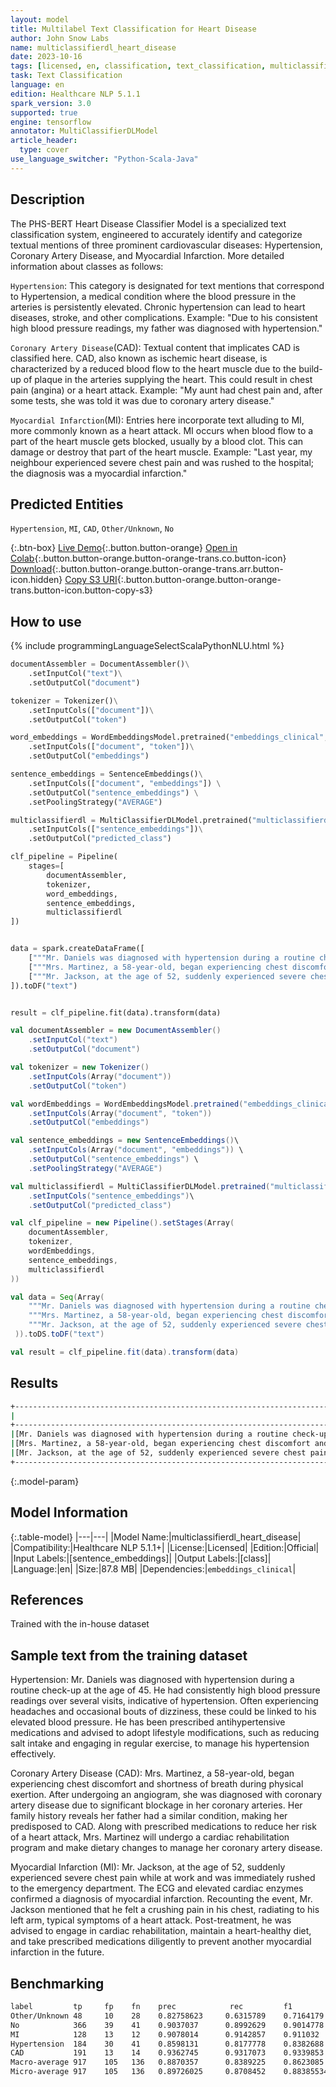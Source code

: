 ```yaml
---
layout: model
title: Multilabel Text Classification for Heart Disease
author: John Snow Labs
name: multiclassifierdl_heart_disease
date: 2023-10-16
tags: [licensed, en, classification, text_classification, multiclassifier, heart_disease, hypertension, coronary_artery_disease, myocardial_infarction, tensorflow]
task: Text Classification
language: en
edition: Healthcare NLP 5.1.1
spark_version: 3.0
supported: true
engine: tensorflow
annotator: MultiClassifierDLModel
article_header:
  type: cover
use_language_switcher: "Python-Scala-Java"
---
```


## Description

The PHS-BERT Heart Disease Classifier Model is a specialized text classification system, engineered to accurately identify and categorize textual mentions of three prominent cardiovascular diseases: Hypertension, Coronary Artery Disease, and Myocardial Infarction. More detailed information about classes as follows:

`Hypertension`: This category is designated for text mentions that correspond to Hypertension, a medical condition where the blood pressure in the arteries is persistently elevated. Chronic hypertension can lead to heart diseases, stroke, and other complications. Example: "Due to his consistent high blood pressure readings, my father was diagnosed with hypertension."

`Coronary Artery Disease`(CAD): Textual content that implicates CAD is classified here. CAD, also known as ischemic heart disease, is characterized by a reduced blood flow to the heart muscle due to the build-up of plaque in the arteries supplying the heart. This could result in chest pain (angina) or a heart attack. Example: "My aunt had chest pain and, after some tests, she was told it was due to coronary artery disease."

`Myocardial Infarction`(MI): Entries here incorporate text alluding to MI, more commonly known as a heart attack. MI occurs when blood flow to a part of the heart muscle gets blocked, usually by a blood clot. This can damage or destroy that part of the heart muscle. Example: "Last year, my neighbour experienced severe chest pain and was rushed to the hospital; the diagnosis was a myocardial infarction."

## Predicted Entities

`Hypertension`, `MI`, `CAD`, `Other/Unknown`, `No`

{:.btn-box}
[Live Demo](https://demo.johnsnowlabs.com/healthcare/CLASSIFICATION_HEART_DISEASE/){:.button.button-orange}
[Open in Colab](https://colab.research.google.com/github/JohnSnowLabs/spark-nlp-workshop/blob/master/tutorials/streamlit_notebooks/healthcare/PUBLIC_HEALTH_CLASSIFIER_DL.ipynb){:.button.button-orange.button-orange-trans.co.button-icon}
[Download](https://s3.amazonaws.com/auxdata.johnsnowlabs.com/clinical/models/multiclassifierdl_heart_disease_en_5.1.1_3.0_1697443096682.zip){:.button.button-orange.button-orange-trans.arr.button-icon.hidden}
[Copy S3 URI](s3://auxdata.johnsnowlabs.com/clinical/models/multiclassifierdl_heart_disease_en_5.1.1_3.0_1697443096682.zip){:.button.button-orange.button-orange-trans.button-icon.button-copy-s3}

## How to use



<div class="tabs-box" markdown="1">
{% include programmingLanguageSelectScalaPythonNLU.html %}
  
```python
documentAssembler = DocumentAssembler()\
    .setInputCol("text")\
    .setOutputCol("document")

tokenizer = Tokenizer()\
    .setInputCols(["document"])\
    .setOutputCol("token")

word_embeddings = WordEmbeddingsModel.pretrained("embeddings_clinical", "en", "clinical/models")\
    .setInputCols(["document", "token"])\
    .setOutputCol("embeddings")

sentence_embeddings = SentenceEmbeddings()\
    .setInputCols(["document", "embeddings"]) \
    .setOutputCol("sentence_embeddings") \
    .setPoolingStrategy("AVERAGE")

multiclassifierdl = MultiClassifierDLModel.pretrained("multiclassifierdl_heart_disease", "en", "clinical/models")\
    .setInputCols(["sentence_embeddings"])\
    .setOutputCol("predicted_class")

clf_pipeline = Pipeline(
    stages=[
        documentAssembler,
        tokenizer,
        word_embeddings,
        sentence_embeddings,
        multiclassifierdl
])


data = spark.createDataFrame([
    ["""Mr. Daniels was diagnosed with hypertension during a routine check-up at the age of 45. He had consistently high blood pressure readings over several visits, indicative of hypertension. Often experiencing headaches and occasional bouts of dizziness, these could be linked to his elevated blood pressure. He has been prescribed antihypertensive medications and advised to adopt lifestyle modifications, such as reducing salt intake and engaging in regular exercise, to manage his hypertension effectively."""],
    ["""Mrs. Martinez, a 58-year-old, began experiencing chest discomfort and shortness of breath during physical exertion. After undergoing an angiogram, she was diagnosed with coronary artery disease due to significant blockage in her coronary arteries. Her family history reveals her father had a similar condition, making her predisposed to CAD. Along with prescribed medications to reduce her risk of a heart attack, Mrs. Martinez will undergo a cardiac rehabilitation program and make dietary changes to manage her coronary artery disease."""],
    ["""Mr. Jackson, at the age of 52, suddenly experienced severe chest pain while at work and was immediately rushed to the emergency department. The ECG and elevated cardiac enzymes confirmed a diagnosis of myocardial infarction. Recounting the event, Mr. Jackson mentioned that he felt a crushing pain in his chest, radiating to his left arm, typical symptoms of a heart attack. Post-treatment, he was advised to engage in cardiac rehabilitation, maintain a heart-healthy diet, and take prescribed medications diligently to prevent another myocardial infarction in the future."""],
]).toDF("text")


result = clf_pipeline.fit(data).transform(data)
```
```scala
val documentAssembler = new DocumentAssembler()
    .setInputCol("text")
    .setOutputCol("document")

val tokenizer = new Tokenizer()
    .setInputCols(Array("document"))
    .setOutputCol("token")

val wordEmbeddings = WordEmbeddingsModel.pretrained("embeddings_clinical", "en", "clinical/models")
    .setInputCols(Array("document", "token"))
    .setOutputCol("embeddings")

val sentence_embeddings = new SentenceEmbeddings()\
    .setInputCols(Array("document", "embeddings")) \
    .setOutputCol("sentence_embeddings") \
    .setPoolingStrategy("AVERAGE")

val multiclassifierdl = MultiClassifierDLModel.pretrained("multiclassifierdl_heart_disease", "en", "clinical/models")\
    .setInputCols("sentence_embeddings")\
    .setOutputCol("predicted_class")

val clf_pipeline = new Pipeline().setStages(Array(
    documentAssembler,
    tokenizer,
    wordEmbeddings,
    sentence_embeddings,
    multiclassifierdl
))

val data = Seq(Array(
    """Mr. Daniels was diagnosed with hypertension during a routine check-up at the age of 45. He had consistently high blood pressure readings over several visits, indicative of hypertension. Often experiencing headaches and occasional bouts of dizziness, these could be linked to his elevated blood pressure. He has been prescribed antihypertensive medications and advised to adopt lifestyle modifications, such as reducing salt intake and engaging in regular exercise, to manage his hypertension effectively.""",
    """Mrs. Martinez, a 58-year-old, began experiencing chest discomfort and shortness of breath during physical exertion. After undergoing an angiogram, she was diagnosed with coronary artery disease due to significant blockage in her coronary arteries. Her family history reveals her father had a similar condition, making her predisposed to CAD. Along with prescribed medications to reduce her risk of a heart attack, Mrs. Martinez will undergo a cardiac rehabilitation program and make dietary changes to manage her coronary artery disease.""",
    """Mr. Jackson, at the age of 52, suddenly experienced severe chest pain while at work and was immediately rushed to the emergency department. The ECG and elevated cardiac enzymes confirmed a diagnosis of myocardial infarction. Recounting the event, Mr. Jackson mentioned that he felt a crushing pain in his chest, radiating to his left arm, typical symptoms of a heart attack. Post-treatment, he was advised to engage in cardiac rehabilitation, maintain a heart-healthy diet, and take prescribed medications diligently to prevent another myocardial infarction in the future.""",
 )).toDS.toDF("text")

val result = clf_pipeline.fit(data).transform(data)
```
</div>

## Results

```bash
+----------------------------------------------------------------------------------------------------+------------------+
|                                                                                              result|            result|
+----------------------------------------------------------------------------------------------------+------------------+
|[Mr. Daniels was diagnosed with hypertension during a routine check-up at the age of 45. He had c...|    [Hypertension]|
|[Mrs. Martinez, a 58-year-old, began experiencing chest discomfort and shortness of breath during...|         [MI, CAD]|
|[Mr. Jackson, at the age of 52, suddenly experienced severe chest pain while at work and was imme...|[MI, Hypertension]|
+----------------------------------------------------------------------------------------------------+------------------+
```

{:.model-param}
## Model Information

{:.table-model}
|---|---|
|Model Name:|multiclassifierdl_heart_disease|
|Compatibility:|Healthcare NLP 5.1.1+|
|License:|Licensed|
|Edition:|Official|
|Input Labels:|[sentence_embeddings]|
|Output Labels:|[class]|
|Language:|en|
|Size:|87.8 MB|
|Dependencies:|`embeddings_clinical`|

## References

Trained with the in-house dataset

## Sample text from the training dataset

Hypertension: Mr. Daniels was diagnosed with hypertension during a routine check-up at the age of 45. He had consistently high blood pressure readings over several visits, indicative of hypertension. Often experiencing headaches and occasional bouts of dizziness, these could be linked to his elevated blood pressure. He has been prescribed antihypertensive medications and advised to adopt lifestyle modifications, such as reducing salt intake and engaging in regular exercise, to manage his hypertension effectively.

Coronary Artery Disease (CAD): Mrs. Martinez, a 58-year-old, began experiencing chest discomfort and shortness of breath during physical exertion. After undergoing an angiogram, she was diagnosed with coronary artery disease due to significant blockage in her coronary arteries. Her family history reveals her father had a similar condition, making her predisposed to CAD. Along with prescribed medications to reduce her risk of a heart attack, Mrs. Martinez will undergo a cardiac rehabilitation program and make dietary changes to manage her coronary artery disease.

Myocardial Infarction (MI): Mr. Jackson, at the age of 52, suddenly experienced severe chest pain while at work and was immediately rushed to the emergency department. The ECG and elevated cardiac enzymes confirmed a diagnosis of myocardial infarction. Recounting the event, Mr. Jackson mentioned that he felt a crushing pain in his chest, radiating to his left arm, typical symptoms of a heart attack. Post-treatment, he was advised to engage in cardiac rehabilitation, maintain a heart-healthy diet, and take prescribed medications diligently to prevent another myocardial infarction in the future.

## Benchmarking

```bash
label         tp     fp    fn    prec            rec         f1
Other/Unknown 48     10    28    0.82758623     0.6315789    0.7164179
No            366    39    41    0.9037037      0.8992629    0.9014778
MI            128    13    12    0.9078014      0.9142857    0.911032
Hypertension  184    30    41    0.8598131      0.8177778    0.8382688
CAD           191    13    14    0.9362745      0.9317073    0.9339853
Macro-average 917    105   136   0.8870357      0.8389225    0.8623085
Micro-average 917    105   136   0.89726025     0.8708452    0.88385534
```
